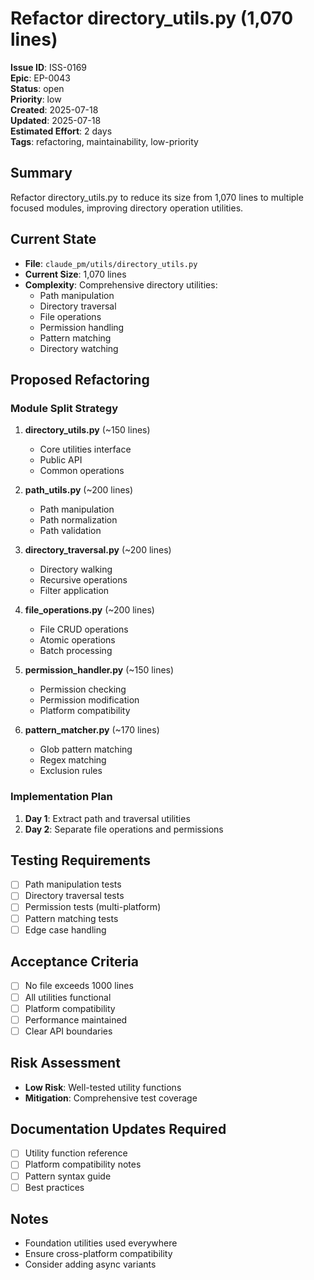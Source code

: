 # Refactor directory_utils.py (1,070 lines)

**Issue ID**: ISS-0169  
**Epic**: EP-0043  
**Status**: open  
**Priority**: low  
**Created**: 2025-07-18  
**Updated**: 2025-07-18  
**Estimated Effort**: 2 days  
**Tags**: refactoring, maintainability, low-priority

## Summary
Refactor directory_utils.py to reduce its size from 1,070 lines to multiple focused modules, improving directory operation utilities.

## Current State
- **File**: `claude_pm/utils/directory_utils.py`
- **Current Size**: 1,070 lines
- **Complexity**: Comprehensive directory utilities:
  - Path manipulation
  - Directory traversal
  - File operations
  - Permission handling
  - Pattern matching
  - Directory watching

## Proposed Refactoring

### Module Split Strategy
1. **directory_utils.py** (~150 lines)
   - Core utilities interface
   - Public API
   - Common operations
   
2. **path_utils.py** (~200 lines)
   - Path manipulation
   - Path normalization
   - Path validation
   
3. **directory_traversal.py** (~200 lines)
   - Directory walking
   - Recursive operations
   - Filter application
   
4. **file_operations.py** (~200 lines)
   - File CRUD operations
   - Atomic operations
   - Batch processing
   
5. **permission_handler.py** (~150 lines)
   - Permission checking
   - Permission modification
   - Platform compatibility
   
6. **pattern_matcher.py** (~170 lines)
   - Glob pattern matching
   - Regex matching
   - Exclusion rules

### Implementation Plan
1. **Day 1**: Extract path and traversal utilities
2. **Day 2**: Separate file operations and permissions

## Testing Requirements
- [ ] Path manipulation tests
- [ ] Directory traversal tests
- [ ] Permission tests (multi-platform)
- [ ] Pattern matching tests
- [ ] Edge case handling

## Acceptance Criteria
- [ ] No file exceeds 1000 lines
- [ ] All utilities functional
- [ ] Platform compatibility
- [ ] Performance maintained
- [ ] Clear API boundaries

## Risk Assessment
- **Low Risk**: Well-tested utility functions
- **Mitigation**: Comprehensive test coverage

## Documentation Updates Required
- [ ] Utility function reference
- [ ] Platform compatibility notes
- [ ] Pattern syntax guide
- [ ] Best practices

## Notes
- Foundation utilities used everywhere
- Ensure cross-platform compatibility
- Consider adding async variants